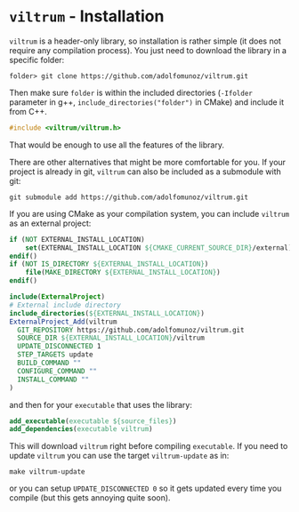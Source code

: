 # `viltrum` - Installation

`viltrum` is a header-only library, so installation is rather simple (it does not require any compilation process). You just need to download the library in a specific folder:

```
folder> git clone https://github.com/adolfomunoz/viltrum.git
```

Then make sure `folder` is within the included directories (`-Ifolder` parameter in g++, `include_directories("folder")` in CMake) and 
include it from C++.

```cpp
#include <viltrum/viltrum.h>
```

That would be enough to use all the features of the library.

There are other alternatives that might be more comfortable for you. If your project is already in git, `viltrum` can also be included as a submodule with git:

```
git submodule add https://github.com/adolfomunoz/viltrum.git
```

If you are using CMake as your compilation system, you can include `viltrum` as an external project:

```cmake
if (NOT EXTERNAL_INSTALL_LOCATION)
	set(EXTERNAL_INSTALL_LOCATION ${CMAKE_CURRENT_SOURCE_DIR}/external)
endif()
if (NOT IS_DIRECTORY ${EXTERNAL_INSTALL_LOCATION})
	file(MAKE_DIRECTORY ${EXTERNAL_INSTALL_LOCATION})
endif()

include(ExternalProject)
# External include directory
include_directories(${EXTERNAL_INSTALL_LOCATION})
ExternalProject_Add(viltrum
  GIT_REPOSITORY https://github.com/adolfomunoz/viltrum.git
  SOURCE_DIR ${EXTERNAL_INSTALL_LOCATION}/viltrum
  UPDATE_DISCONNECTED 1
  STEP_TARGETS update
  BUILD_COMMAND ""
  CONFIGURE_COMMAND ""
  INSTALL_COMMAND ""
)
```

and then for your `executable` that uses the library:

```cmake
add_executable(executable ${source_files})
add_dependencies(executable viltrum)
```

This will download `viltrum` right before compiling `executable`. If you need to update `viltrum` you can 
use the target `viltrum-update` as in:

```
make viltrum-update
```

or you can setup `UPDATE_DISCONNECTED 0` so it gets updated every time you compile (but this gets annoying quite soon).
